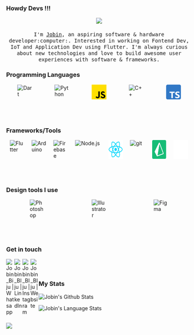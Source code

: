### Howdy Devs !!!

<p align="center">
  <img src="images/working.gif" width=300>
  <br /><br />
  <samp>
    I'm <a href="https://www.linkedin.com/in/jobin-biju-55b034179/">Jobin</a>, an aspiring software & hardware developer:computer:. Interested in working on Fontend Dev, IoT and Application Dev using Flutter. I'm always curious about new technologies and love to build awesome user experiences with software & frameworks.
  </samp>
</p>

### Programming Languages

<div style="display: flex; justify-content: space-around">
<img align="left" alt="Dart" src="images/dart.svg" width="40px" />  
<img align="left" alt="Python" src="images/python.png" width="40px" />
<img align="left" alt="Javascript" src="images/javascript.png" width="40px" />
<img align="left" alt="C++" src="images/c.png" width="40px" />
<img align="left" alt="C++" src="images/typescript.png" width="40px" />
</div>

<br />
<br />
<br />

### Frameworks/Tools

<div style="display: flex; justify-content: space-around">
<img align="left" alt="Flutter" src="images/flutter.png" width="40px" />  
<img align="left" alt="Arduino" src="images/arduino.png" width="40px" />
<img align="left" alt="Firebase" src="images/firebase.png" width="40px" />
<img align="left" alt="Node.js" src="images/node-js.png" width="70px" />
<img align="left" alt="Wordpress" src="images/react.png" width="40px" />
<img align="left" alt="git" src="images/git.png" width="40px" />
<img align="left" alt="git" src="images/prisma.png" width="40px" />
<img align="left" alt="git" src="images/railway.svg" width="40px" />
</div>

<br />
<br />
<br />

### Design tools I use

<div style="display: flex; justify-content: space-around">
<img align="left" alt="Photoshop" src="images/photoshop.svg" width="40px" />  
<img align="left" alt="Illustrator" src="images/illustrator.svg" width="40px" />
<img align="left" alt="Figma" src="images/figma.png" width="40px" />
</div>

<br />
<br />
<br />

### Get in touch

[<img align="left" alt="Jobin_Biju | Whatsapp" width="22px" src="images/whatsapp.svg" />][whatsapp]
[<img align="left" alt="Jobin_BIju | LinkedIn" width="22px" src="images/linkedin.svg" />][linkedin]
[<img align="left" alt="Jobin_BIju | Instagram" width="22px" src="images/instagram.svg" />][instagram]
[<img align="left" alt="Jobin_BIju | Website" width="22px" src="images/link.png" />][website]

<br />
<br />

### My Stats

<p align="left"> <img alt="Jobin's Github Stats" src="https://github-readme-stats.vercel.app/api?username=JobinBiju&theme=github_dark&show_icons=true&hide_border=true&count_private=true&include_all_commits=true"/>

<br/>

<p align="left"> <img alt="Jobin's Language Stats" src="https://github-readme-stats.vercel.app/api/top-langs/?username=JobinBiju&langs_count=8&layout=compact&hide=html%22&hide_border=true&theme=github_dark" />

<br />
<br />

[whatsapp]: https://wa.me/918281392010/
[website]: https://jobin-biju.vercel.app/
[instagram]: https://www.instagram.com/jobz.sneezer/
[linkedin]: https://www.linkedin.com/in/jobin-biju-55b034179

![](https://hit.yhype.me/github/profile?user_id=43461167)
